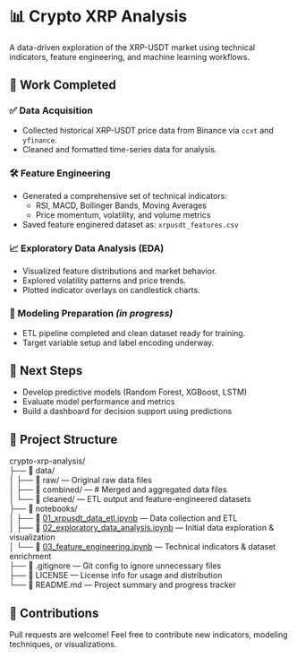 # 📊 Crypto XRP Analysis

A data-driven exploration of the XRP-USDT market using technical indicators, feature engineering, and machine learning workflows.

## 🧠 Work Completed

### ✅ Data Acquisition
- Collected historical XRP-USDT price data from Binance via `ccxt` and `yfinance`.
- Cleaned and formatted time-series data for analysis.

### 🛠 Feature Engineering
- Generated a comprehensive set of technical indicators:
  - RSI, MACD, Bollinger Bands, Moving Averages
  - Price momentum, volatility, and volume metrics
- Saved feature enginered dataset as: `xrpusdt_features.csv`

### 📈 Exploratory Data Analysis (EDA)
- Visualized feature distributions and market behavior.
- Explored volatility patterns and price trends.
- Plotted indicator overlays on candlestick charts.

### 🧪 Modeling Preparation *(in progress)*
- ETL pipeline completed and clean dataset ready for training.
- Target variable setup and label encoding underway.

## 🚀 Next Steps
- Develop predictive models (Random Forest, XGBoost, LSTM)
- Evaluate model performance and metrics
- Build a dashboard for decision support using predictions

## 🧱 Project Structure

crypto-xrp-analysis/</br>
├── 📂 data/</br>
│   ├── 📁 raw/ — Original raw data files</br>
│   ├── 📁 combined/ — # Merged and aggregated data files</br>
│   └── 📁 cleaned/ — ETL output and feature-engineered datasets</br>
├── 📔 notebooks/</br>
│   ├── 📘 [01_xrpusdt_data_etl.ipynb](notebooks/01_xrpusdt_data_etl.ipynb) — Data collection and ETL</br>
│   ├── 📗 [02_exploratory_data_analysis.ipynb](notebooks/02_exploratory_data_analysis.ipynb) — Initial data exploration & visualization</br>
│   └── 📙 [03_feature_engineering.ipynb](notebooks/03_feature_engineering.ipynb) — Technical indicators & dataset enrichment</br>
├── 📄 .gitignore — Git config to ignore unnecessary files</br>
├── 📄 LICENSE — License info for usage and distribution</br>
└── 📝 README.md — Project summary and progress tracker</br>

## 🤝 Contributions

Pull requests are welcome! Feel free to contribute new indicators, modeling techniques, or visualizations.
